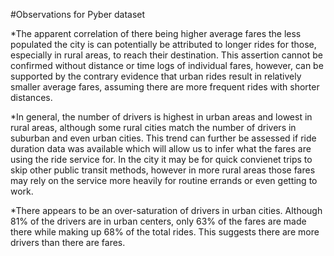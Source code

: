 #Observations for Pyber dataset

*The apparent correlation of there being higher average fares the less populated the city is can potentially be attributed to longer rides for those, especially in rural areas, to reach their destination. This assertion cannot be confirmed without distance or time logs of individual fares, however, can be supported by the contrary evidence that urban rides result in relatively smaller average fares, assuming there are more frequent rides with shorter distances.

*In general, the number of drivers is highest in urban areas and lowest in rural areas, although some rural cities match the number of drivers in suburban and even urban cities. This trend can further be assessed if ride duration data was available which will allow us to infer what the fares are using the ride service for. In the city it may be for quick convienet trips to skip other public transit methods, however in more rural areas those fares may rely on the service more heavily for routine errands or even getting to work. 

*There appears to be an over-saturation of drivers in urban cities. Although 81% of the drivers are in urban centers, only 63% of the fares are made there while making up 68% of the total rides. This suggests there are more drivers than there are fares. 
